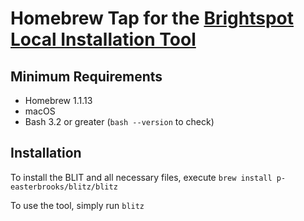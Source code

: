 # Homebrew Tap for the [Brightspot Local Installation Tool](https://github.com/p-easterbrooks/blitz)
## Minimum Requirements

* Homebrew 1.1.13
* macOS
* Bash 3.2 or greater (`bash --version` to check)

## Installation
To install the BLIT and all necessary files, execute `brew install p-easterbrooks/blitz/blitz`

To use the tool, simply run `blitz`
